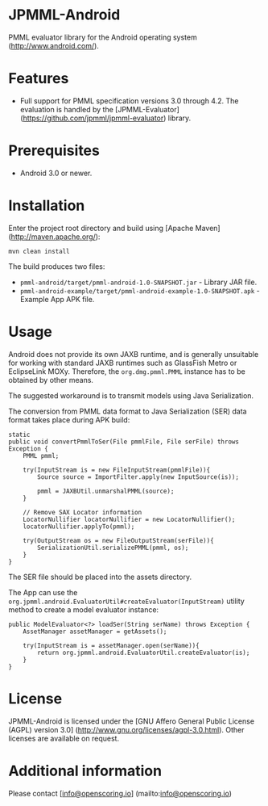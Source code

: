 JPMML-Android
=============

PMML evaluator library for the Android operating system (http://www.android.com/).

# Features #

* Full support for PMML specification versions 3.0 through 4.2. The evaluation is handled by the [JPMML-Evaluator] (https://github.com/jpmml/jpmml-evaluator) library.

# Prerequisites #

* Android 3.0 or newer.

# Installation #

Enter the project root directory and build using [Apache Maven] (http://maven.apache.org/):
```
mvn clean install
```

The build produces two files:
* `pmml-android/target/pmml-android-1.0-SNAPSHOT.jar` - Library JAR file.
* `pmml-android-example/target/pmml-android-example-1.0-SNAPSHOT.apk` - Example App APK file.

# Usage #

Android does not provide its own JAXB runtime, and is generally unsuitable for working with standard JAXB runtimes such as GlassFish Metro or EclipseLink MOXy. Therefore, the `org.dmg.pmml.PMML` instance has to be obtained by other means.

The suggested workaround is to transmit models using Java Serialization.

The conversion from PMML data format to Java Serialization (SER) data format takes place during APK build:
```
static
public void convertPmmlToSer(File pmmlFile, File serFile) throws Exception {
	PMML pmml;

	try(InputStream is = new FileInputStream(pmmlFile)){
		Source source = ImportFilter.apply(new InputSource(is));

		pmml = JAXBUtil.unmarshalPMML(source);
	}

	// Remove SAX Locator information
	LocatorNullifier locatorNullifier = new LocatorNullifier();
	locatorNullifier.applyTo(pmml);

	try(OutputStream os = new FileOutputStream(serFile)){
		SerializationUtil.serializePMML(pmml, os);
	}
}
```

The SER file should be placed into the assets directory.

The App can use the `org.jpmml.android.EvaluatorUtil#createEvaluator(InputStream)` utility method to create a model evaluator instance:
```
public ModelEvaluator<?> loadSer(String serName) throws Exception {
	AssetManager assetManager = getAssets();

	try(InputStream is = assetManager.open(serName)){
		return org.jpmml.android.EvaluatorUtil.createEvaluator(is);
	}
}
```

# License #

JPMML-Android is licensed under the [GNU Affero General Public License (AGPL) version 3.0] (http://www.gnu.org/licenses/agpl-3.0.html). Other licenses are available on request.

# Additional information #

Please contact [info@openscoring.io] (mailto:info@openscoring.io)
